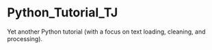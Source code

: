 # Python_Tutorial_TJ
Yet another Python tutorial (with a focus on text loading, cleaning, and processing).
